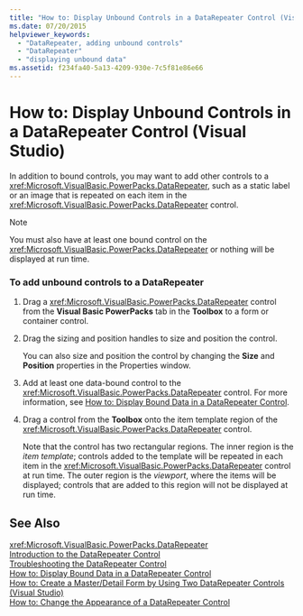 ```yaml
---
title: "How to: Display Unbound Controls in a DataRepeater Control (Visual Studio)"
ms.date: 07/20/2015
helpviewer_keywords: 
  - "DataRepeater, adding unbound controls"
  - "DataRepeater"
  - "displaying unbound data"
ms.assetid: f234fa40-5a13-4209-930e-7c5f81e86e66
---
```

# How to: Display Unbound Controls in a DataRepeater Control (Visual Studio)
In addition to bound controls, you may want to add other controls to a <xref:Microsoft.VisualBasic.PowerPacks.DataRepeater>, such as a static label or an image that is repeated on each item in the <xref:Microsoft.VisualBasic.PowerPacks.DataRepeater> control.  
  
> [!NOTE]
>  You must also have at least one bound control on the <xref:Microsoft.VisualBasic.PowerPacks.DataRepeater> or nothing will be displayed at run time.  
  
### To add unbound controls to a DataRepeater  
  
1. Drag a <xref:Microsoft.VisualBasic.PowerPacks.DataRepeater> control from the **Visual Basic PowerPacks** tab in the **Toolbox** to a form or container control.  
  
2. Drag the sizing and position handles to size and position the control.  
  
    You can also size and position the control by changing the **Size** and **Position** properties in the Properties window.  
  
3. Add at least one data-bound control to the <xref:Microsoft.VisualBasic.PowerPacks.DataRepeater> control. For more information, see [How to: Display Bound Data in a DataRepeater Control](../../../visual-basic/developing-apps/windows-forms/how-to-display-bound-data-in-a-datarepeater-control-visual-studio.md).  
  
4. Drag a control from the **Toolbox** onto the item template region of the <xref:Microsoft.VisualBasic.PowerPacks.DataRepeater> control.  
  
    Note that the control has two rectangular regions. The inner region is the *item template*; controls added to the template will be repeated in each item in the <xref:Microsoft.VisualBasic.PowerPacks.DataRepeater> control at run time. The outer region is the *viewport*, where the items will be displayed; controls that are added to this region will not be displayed at run time.  
  
## See Also  
 <xref:Microsoft.VisualBasic.PowerPacks.DataRepeater>  
 [Introduction to the DataRepeater Control](../../../visual-basic/developing-apps/windows-forms/introduction-to-the-datarepeater-control-visual-studio.md)  
 [Troubleshooting the DataRepeater Control](../../../visual-basic/developing-apps/windows-forms/troubleshooting-the-datarepeater-control-visual-studio.md)  
 [How to: Display Bound Data in a DataRepeater Control](../../../visual-basic/developing-apps/windows-forms/how-to-display-bound-data-in-a-datarepeater-control-visual-studio.md)  
 [How to: Create a Master/Detail Form by Using Two DataRepeater Controls (Visual Studio)](../../../visual-basic/developing-apps/windows-forms/how-to-create-a-master-detail-form-by-using-two-datarepeater-controls.md)  
 [How to: Change the Appearance of a DataRepeater Control](../../../visual-basic/developing-apps/windows-forms/how-to-change-the-appearance-of-a-datarepeater-control-visual-studio.md)
